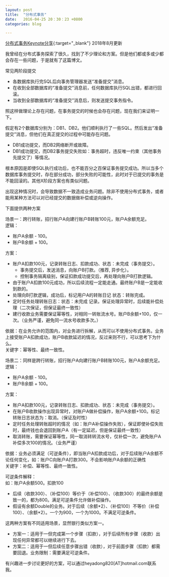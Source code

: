 ```yaml
---
layout: post
title:  "分布式事务"
date:   2016-04-25 20：30：23 +0800
categories: blog

---
```


[分布式事务Keynote分享](https://raw.githubusercontent.com/028820/028820.github.io/master/files/Transaction.key){:target="_blank"} 2018年8月更新


我曾经在分布式事务探索了很久，找到了不少理论和方案。但是他们都或多或少都会存在一些问题，于是就有了这篇博文。
<p/>

常见两阶段提交

- 各数据库执行完SQL后向事务管理器发送“准备提交”消息。
- 在收到全部数据库的“准备提交”消息前，任何数据库执行SQL出错，都进行回滚。
- 当收到全部数据库的“准备提交”消息后，则发送提交事务指令。

照这样做理论上存在问题，在事务提交的时候也会存在问题，现在我们来证明一下。
<p/>
假定有2个数据库分别为：DB1、DB2。他们顺利执行了一些SQL。然后发出“准备提交”消息，但他们在真正提交的过程中可能存在问题。

- DB1成功提交，而DB2网络断开或故障。
- DB1成功提交，而DB2事务提交失败如：事务超时，违反唯一约束（其他事务先提交了）等情况。

根本原因是即使SQL执行成功后，也不能百分之百保证事务提交成功。所以当多个数据库事务提交时，存在部分成功，部分失败的可能性，此时对于已提交的事务是不能回滚的。其他X阶段方案也有类似问题。
<p/>
出现这种情况时，会导致数据不一致造成业务问题。除非不使用分布式事务，或者能用某种方法可以对已经提交的数据做补偿或逆向操作。
<p/>

下面提供两种方案
<p/>

场景一：跨行转账，招行账户A向建行账户B转账100元，账户A余额充足。<br/>
逻辑：

- 账户A余额 - 100。
- 账户B余额 + 100。


方案：

- 账户A扣款100元，记录转账日志、扣款成功、状态：未完成（事务提交）。 
	- 事务提交后，发送消息，向账户B打款。（推荐, 异步化）。
	- 控制事务隔离级别，保证扣款成功提交后，再处理向账户B打款逻辑。
- 由于账户A扣款100元成功，所以后续流程一定能走通。最终账户B是一定能收到款的。
- 处理向B打款逻辑，成功后，标记用户A的转账日记 状态：转账完成。
- 定时任务处理转账日志：状态：未完成 记录。保证处理异常时，后续能补偿处理（二次保证，但保证最终一致性）
- 建行收款业务需要保证幂等性，对相同一转账流水号。账户B余额+100，仅一次。（业务严谨，避免同一流水号收款多次。）

依据：在业务允许的范围内，对业务进行拆解，从而可以不使用分布式事务。业务上接受账户A扣款成功，账户B收款延迟的情况，反过来则不行，可以思考下为什么。<br/>
关键字：幂等性、最终一致性。


<p/>
场景二：同样是跨行转账，招行账户A向建行账户B转账100元，账户A余额充足。<br/>
逻辑：

- 账户A余额 - 100。
- 账户B余额 + 100。

方案：

- 账户A扣款100元，记录转账日志、扣款成功、状态：未完成（事务提交）。
- 在账户B收款操作出现异常时，对账户A做补偿操作，账户A余额+100。标记转账日志状态为：取消。（保证及时性）
- 定时任务处理转账超时的情况（如：账户A补偿操作失败），保证即使补偿失败时，最终钱也会退回到账户A（有一定延迟，但是保证最终一致性）
- 取消转账，需要保证幂等性，同一取消转转流水号，仅补偿一次，避免账户A补偿多次100的情况。（业务严谨）

依据：业务必须满足（可逆条件），即当账户A扣款成功后，对于后续账户A余额不论任何变化，如：账户C向账户A打款300。不会影响账户A余额的正确性<br />
关键字：补偿、幂等性、最终一致性。

<p/>
可逆条件解释：<br/>
如：账户A余额500。扣款100

- 后续（收款300）、（补偿100）等价于（补偿100）、（收款300）的最终余额是致一的，都为800。满足可逆条件允许做补偿操作。
- 假设有余额Double的业务。对于后续（余额\*2）、（补偿100）不等价（补偿100）、（余额\*2）。一个为900，一个为1000。不满足可逆条件。


<p/>
这两种方案有不同适用场景，显然银行类似方案一。

- 方案一：适用于一但完成第一个步骤（扣款），对于后续所有步骤（收款）出现任何异常都可以继续进行下去。
- 方案二：适用于一但后续任意步骤出错（收款），对于前面步骤（扣款）都需要回退。业务限制：需要满足可逆条件。

<p/>
有兴趣进一步讨论更好的方案，可以通过heyadong820[AT]hotmail.com联系我。
